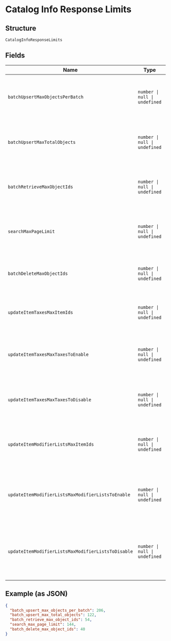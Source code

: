 <!-- Optimized: 2025-10-06 -->
<!-- RPM: 1.6.2.1.1.6.2.1_catalog-info-response-limits_20251006 -->
<!-- Session: E2E RPM DNA Application -->
<!-- AOM: RND (Reggie & Dro) -->
<!-- COI: TECHNOLOGY -->
<!-- RPM: HIGH -->
<!-- ACTION: BUILD -->

# Catalog Info Response Limits

## Structure

`CatalogInfoResponseLimits`

## Fields

| Name | Type | Tags | Description |
|  --- | --- | --- | --- |
| `batchUpsertMaxObjectsPerBatch` | `number \| null \| undefined` | Optional | The maximum number of objects that may appear within a single batch in a<br>`/v2/catalog/batch-upsert` request. |
| `batchUpsertMaxTotalObjects` | `number \| null \| undefined` | Optional | The maximum number of objects that may appear across all batches in a<br>`/v2/catalog/batch-upsert` request. |
| `batchRetrieveMaxObjectIds` | `number \| null \| undefined` | Optional | The maximum number of object IDs that may appear in a `/v2/catalog/batch-retrieve`<br>request. |
| `searchMaxPageLimit` | `number \| null \| undefined` | Optional | The maximum number of results that may be returned in a page of a<br>`/v2/catalog/search` response. |
| `batchDeleteMaxObjectIds` | `number \| null \| undefined` | Optional | The maximum number of object IDs that may be included in a single<br>`/v2/catalog/batch-delete` request. |
| `updateItemTaxesMaxItemIds` | `number \| null \| undefined` | Optional | The maximum number of item IDs that may be included in a single<br>`/v2/catalog/update-item-taxes` request. |
| `updateItemTaxesMaxTaxesToEnable` | `number \| null \| undefined` | Optional | The maximum number of tax IDs to be enabled that may be included in a single<br>`/v2/catalog/update-item-taxes` request. |
| `updateItemTaxesMaxTaxesToDisable` | `number \| null \| undefined` | Optional | The maximum number of tax IDs to be disabled that may be included in a single<br>`/v2/catalog/update-item-taxes` request. |
| `updateItemModifierListsMaxItemIds` | `number \| null \| undefined` | Optional | The maximum number of item IDs that may be included in a single<br>`/v2/catalog/update-item-modifier-lists` request. |
| `updateItemModifierListsMaxModifierListsToEnable` | `number \| null \| undefined` | Optional | The maximum number of modifier list IDs to be enabled that may be included in<br>a single `/v2/catalog/update-item-modifier-lists` request. |
| `updateItemModifierListsMaxModifierListsToDisable` | `number \| null \| undefined` | Optional | The maximum number of modifier list IDs to be disabled that may be included in<br>a single `/v2/catalog/update-item-modifier-lists` request. |

## Example (as JSON)

```json
{
  "batch_upsert_max_objects_per_batch": 206,
  "batch_upsert_max_total_objects": 122,
  "batch_retrieve_max_object_ids": 54,
  "search_max_page_limit": 144,
  "batch_delete_max_object_ids": 40
}
```
